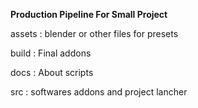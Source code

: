 **Production Pipeline For Small Project**


assets :
    blender or other files for presets

build :
    Final addons

docs :
    About scripts

src :
    softwares addons and project lancher